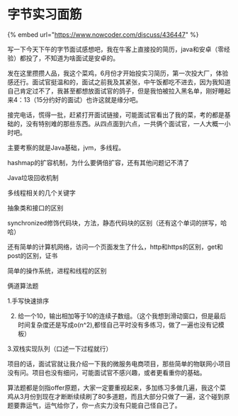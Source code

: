 # 字节实习面筋

{% embed url="https://www.nowcoder.com/discuss/436447" %}

写一下今天下午的字节面试感想吧，我在牛客上直接投的简历，java和安卓（零经验）都投了，不知道为啥面试是安卓的。



发在这里攒攒人品，我这个菜鸡，6月份才开始投实习简历，第一次投大厂，体验感还行。面试官挺温和的，面试之前我及其紧张，中午饭都吃不进去，因为我知道自己肯定过不了，我甚至都想放面试官的鸽子，但是我怕被拉入黑名单，刚好睡起来4：13（15分约好的面试）也许这就是缘分吧。



接完电话，慌得一批，赶紧打开面试链接，可能面试官看出了我的菜，考的都是基础的，没有特别难的那些东西。从四点面到六点，一共俩个面试官，一人大概一小时吧。



主要考察的就是Java基础，jvm，多线程。



hashmap的扩容机制，为什么要俩倍扩容，还有其他问题记不清了

Java垃圾回收机制

多线程相关的几个关键字

抽象类和接口的区别

synchronized修饰代码块，方法，静态代码块的区别（还有这个单词的拼写，哈哈）



还有简单的计算机网络，访问一个页面发生了什么，http和https的区别，get和post的区别，证书



简单的操作系统，进程和线程的区别



俩道算法题



1.手写快速排序

2. 给一个10，输出相加等于10的连续子数组。（这个我想到滑动窗口，但是最后时间复杂度还是写成o\(n^2\),都怪自己平时没有多练习，做了一遍也没有记模板）



3.双栈实现队列（口述一下过程就行）



项目的话，面试官就让我介绍一下我的微服务电商项目，那些简单的物联网小项目没有问。项目也没有细问，可能面试官不感兴趣，或者更看重你的基础。



算法题都是剑指offer原题，大家一定要重视起来，多加练习多做几遍，我这个菜鸡从3月份到现在才断断续续刷了80多道题，而且大部分只做了一遍，这个碰到原题要靠运气，运气给你了，你一点实力没有只能自己怪自己了。

